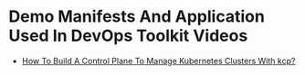 # Demo Manifests And Application Used In DevOps Toolkit Videos

* [How To Build A Control Plane To Manage Kubernetes Clusters With kcp?](https://youtu.be/VVfO_2wZADU)
